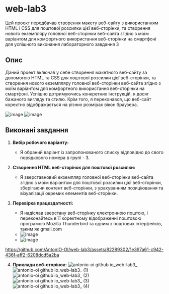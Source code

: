 # web-lab3
Цей проект передбачав створення макету веб-сайту з використанням HTML і CSS для поштової розсилки цієї  веб-сторінки, та створення нового екземпляру головної веб-сторінки веб-сайта згідно з моїм варіантом для комфортного використання веб-сторінки на смартфоні для успішного виконання лабораторного завдання 3

## Опис
Даний проект включав у себе створення макетного веб-сайту за допомогою HTML та CSS для поштової розсилки цієї  веб-сторінки, та створення нового екземпляру головної веб-сторінки веб-сайта згідно з моїм варіантом для комфортного використання веб-сторінки на смартфоні. Успішно дотримуючись конкретних інструкцій, я досяг бажаного вигляду та стилю. Крім того, я переконався, що веб-сайт коректно відображається на різних розмірах вікон браузера.

![image](https://github.com/AntonIO-OI/web-lab1/assets/82289302/04e0dc90-0533-4cb8-8a8e-b974ceb37e7b)
![image](https://github.com/AntonIO-OI/web-lab3/assets/82289302/fc4fa60c-a817-4259-8bed-c1717831a65a)


## Виконані завдання

1. **Вибір робочого варіанту:**
   - Я обраний варіант із запропонованого списку відповідно до свого порядкового номера в групі - 3.

2. **Створення HTML веб-сторінок для поштової розсилки:**
   - Я зверставновий екземпляр головної веб-сторінки веб-сайта згідно з моїм варіантом для поштової розсилки цієї веб-сторінки, зберігаючи контент веб-сторінки, з урахуванням позиціювання та візуалізації окремих елементів веб-сторінки.

3. **Перевірка працездатності:**
   - Я надіслав зверстану веб-сторінку електронною поштою, і переконайтесь в її коректному відображенні поштовою програмою Mozilla Thunderbird та одним з поштових інтерфейсів, таким як gmail.com
   - ![image](https://github.com/AntonIO-OI/web-lab3/assets/82289302/6cd88e75-73bc-492f-a3b8-34d65f574b60)
   - ![image](https://github.com/AntonIO-OI/web-lab3/assets/82289302/dd60f98c-cefa-4498-8e56-1d76cc7b8605)

https://github.com/AntonIO-OI/web-lab3/assets/82289302/1e397a61-c942-436f-aff2-6208dcd5a2ba

4. **Приклади веб-сторінок:**
![antonio-oi github io_web-lab3_](https://github.com/AntonIO-OI/web-lab3/assets/82289302/0ccf8c56-75a5-4132-ae6c-10c794bfc4c3)
![antonio-oi github io_web-lab3_ (1)](https://github.com/AntonIO-OI/web-lab3/assets/82289302/af39cdd3-3b7d-47f3-84b7-77dd3d468b26)
![antonio-oi github io_web-lab3_ (2)](https://github.com/AntonIO-OI/web-lab3/assets/82289302/920a7cbd-1961-477a-8a9b-84b898b27957)
![antonio-oi github io_web-lab3_ (3)](https://github.com/AntonIO-OI/web-lab3/assets/82289302/b6a8712c-6317-47cd-9c22-a1acf8726448)
![antonio-oi github io_web-lab3_ (4)](https://github.com/AntonIO-OI/web-lab3/assets/82289302/da707e22-c32a-432e-a3a1-1aa510ff67c5)

